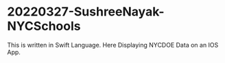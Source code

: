 # 20220327-SushreeNayak-NYCSchools
This is written in Swift Language. 
Here Displaying NYCDOE Data on an IOS App.
